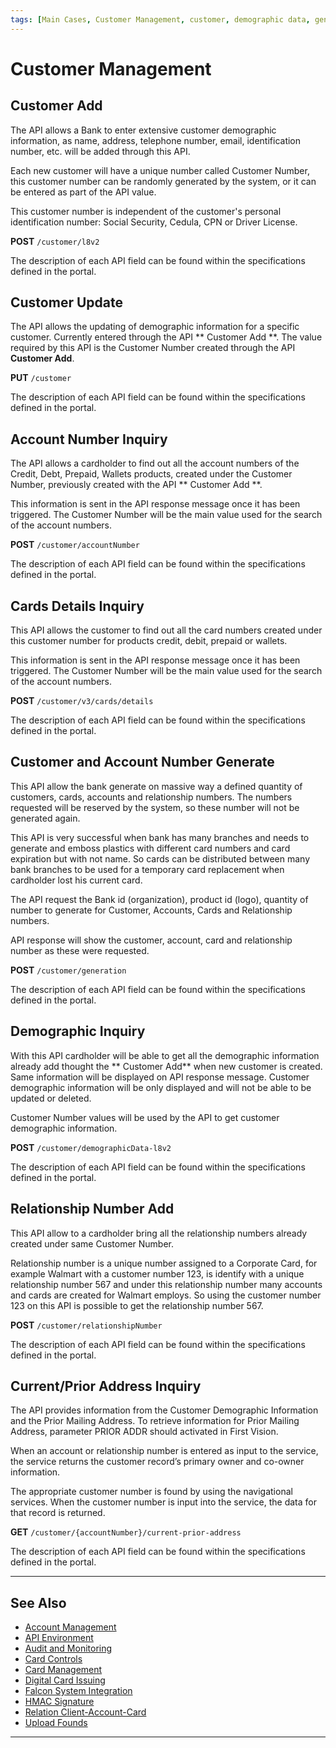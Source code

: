 ```yaml
---
tags: [Main Cases, Customer Management, customer, demographic data, generation, address]
---
```


# Customer Management

## Customer Add

The API allows a Bank to enter extensive customer demographic information, as name, address, telephone number, email, identification number, etc. will be added through this API.

Each new customer will have a unique number called Customer Number, this customer number can be randomly generated by the system, or it can be entered as part of the API value.

This customer number is independent of the customer's personal identification number: Social Security, Cedula, CPN or Driver License.

**POST** `/customer/l8v2`
                
The description of each API field can be found within the specifications defined in the portal.

## Customer Update

The API allows the updating of demographic information for a specific customer. Currently entered through the API ** Customer Add **. The value required by this API is the Customer Number created through the API **Customer Add**.

**PUT** `/customer`

The description of each API field can be found within the specifications defined in the portal.

## Account Number Inquiry

The API allows a cardholder to find out all the account numbers of the Credit, Debt, Prepaid, Wallets products, created under the Customer Number, previously created with the API ** Customer Add **.

This information is sent in the API response message once it has been triggered. The Customer Number will be the main value used for the search of the account numbers.

**POST** `/customer/accountNumber`

The description of each API field can be found within the specifications defined in the portal.

## Cards Details Inquiry

This API allows the customer to find out all the card numbers created under this customer number for products credit, debit, prepaid or wallets.

This information is sent in the API response message once it has been triggered. The Customer Number will be the main value used for the search of the account numbers.

**POST** `/customer/v3/cards/details`

The description of each API field can be found within the specifications defined in the portal.

## Customer and Account Number Generate

This API allow the bank generate on massive way a defined quantity of customers, cards, accounts and relationship numbers. The numbers requested will be reserved by the system, so these number will not be generated again.

This API is very successful when bank has many branches and needs to generate and emboss plastics with different card numbers and card expiration but with not name. So cards can be distributed between many bank branches to be used for a temporary card replacement when cardholder lost his current card.

The API request the Bank id (organization), product id (logo), quantity of number to generate for Customer, Accounts, Cards and Relationship numbers.

API response will show the customer, account, card and relationship number as these were requested.

**POST** `/customer/generation`

The description of each API field can be found within the specifications defined in the portal.

## Demographic Inquiry

With this API cardholder will be able to get all the demographic information already add thought the ** Customer Add** when new customer is created. Same information will be displayed on API response message. Customer demographic information will be only displayed and will not be able to be updated or deleted.

Customer Number values will be used by the API to get customer demographic information.

**POST** `/customer/demographicData-l8v2`

The description of each API field can be found within the specifications defined in the portal.

## Relationship Number Add

This API allow to a cardholder bring all the relationship numbers already created under same Customer Number.

Relationship number is a unique number assigned to a Corporate Card, for example Walmart with a customer number 123, is identify with a unique relationship number 567 and under this relationship number many accounts and cards are created for Walmart employs. So using the customer number 123 on this API is possible to get the relationship number 567.

**POST** `/customer/relationshipNumber`

The description of each API field can be found within the specifications defined in the portal.

## Current/Prior Address Inquiry

The API provides information from the Customer Demographic Information and the Prior Mailing Address. To retrieve information for Prior Mailing Address, parameter PRIOR ADDR should activated in First Vision.

When an account or relationship number is entered as input to the service, the service returns the customer record’s primary owner and co-owner information.

The appropriate customer number is found by using the navigational services. When the customer number is input into the service, the data for that record is returned.

**GET** `/customer/{accountNumber}/current-prior-address`

The description of each API field can be found within the specifications defined in the portal.

---

## See Also

- [Account Management](?path=docs/english/main-cases/account.md)
- [API Environment](?path=docs/english/main-cases/api-environment.md)
- [Audit and Monitoring](?path=docs/english/main-cases/audit.md)
- [Card Controls](?path=docs/english/main-cases/card-controls.md)
- [Card Management](?path=docs/english/main-cases/card.md)
- [Digital Card Issuing](?path=docs/english/main-cases/digital.md)
- [Falcon System Integration](?path=docs/english/main-cases/falcon.md)
- [HMAC Signature](?path=docs/english/main-cases/hmac.md)
- [Relation Client-Account-Card](?path=docs/english/main-cases/relation.md)
- [Upload Founds](?path=docs/english/main-cases/uploads.md)

---
